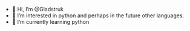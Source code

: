 - 👋 Hi, I’m @Gladstruk
- 👀 I’m interested in python and perhaps in the future other languages. 
- 🌱 I’m currently learning python

<!---
Gladstruk/Gladstruk is a ✨ special ✨ repository because its `README.md` (this file) appears on your GitHub profile.
You can click the Preview link to take a look at your changes.
--->
